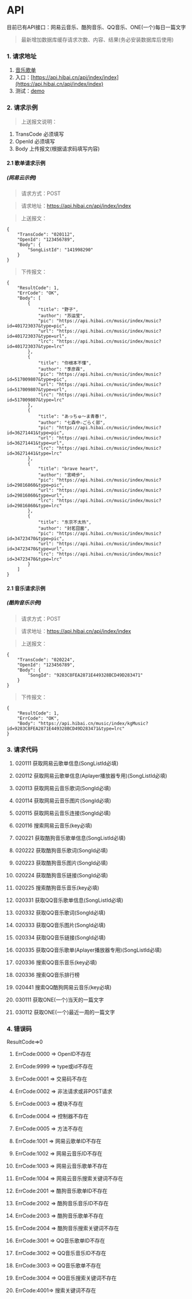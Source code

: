 API
===
目前已有API接口：网易云音乐、酷狗音乐、QQ音乐、ONE(一个)每日一篇文字
>最新增加数据库缓存请求次数、内容、结果(务必安装数据库后使用)
### 1. 请求地址
1. [音乐歌单](https://api.hibai.cn)
2. 入口：[https://api.hibai.cn/api/index/index](https://api.hibai.cn/api/index/index)
3. 测试：[demo](https://api.hibai.cn/api/demo/index)

### 2. 请求示例
>上送报文说明：
1. TransCode 必须填写
2. OpenId 必须填写
3. Body 上传报文(根据请求码填写内容)
#### 2.1 歌单请求示例
##### (网易云示例)
>请求方式：POST

>请求地址：https://api.hibai.cn/api/index/index

>上送报文：
```
{
    "TransCode": "020112",
    "OpenId": "123456789",
    "Body": {
        "SongListId": "141998290"
    }
}
```

>下传报文：
```
{
    "ResultCode": 1,
    "ErrCode": "OK",
    "Body": [
        {
            "title": "野子",
            "author": "苏运莹",
            "pic": "https://api.hibai.cn/music/index/music?id=401723037&type=pic",
            "url": "https://api.hibai.cn/music/index/music?id=401723037&type=url",
            "lrc": "https://api.hibai.cn/music/index/music?id=401723037&type=lrc"
        },
        {
            "title": "你根本不懂",
            "author": "季彦霖",
            "pic": "https://api.hibai.cn/music/index/music?id=517009807&type=pic",
            "url": "https://api.hibai.cn/music/index/music?id=517009807&type=url",
            "lrc": "https://api.hibai.cn/music/index/music?id=517009807&type=lrc"
        },
        {
            "title": "あっちゅ～ま青春!",
            "author": "七森中☆ごらく部",
            "pic": "https://api.hibai.cn/music/index/music?id=36271441&type=pic",
            "url": "https://api.hibai.cn/music/index/music?id=36271441&type=url",
            "lrc": "https://api.hibai.cn/music/index/music?id=36271441&type=lrc"
        },
        {
            "title": "brave heart",
            "author": "宮崎歩",
            "pic": "https://api.hibai.cn/music/index/music?id=29816860&type=pic",
            "url": "https://api.hibai.cn/music/index/music?id=29816860&type=url",
            "lrc": "https://api.hibai.cn/music/index/music?id=29816860&type=lrc"
        },
        {
            "title": "东京不太热",
            "author": "封茗囧菌",
            "pic": "https://api.hibai.cn/music/index/music?id=34723470&type=pic",
            "url": "https://api.hibai.cn/music/index/music?id=34723470&type=url",
            "lrc": "https://api.hibai.cn/music/index/music?id=34723470&type=lrc"
        }
    ]
}
```
#### 2.1 音乐请求示例
##### (酷狗音乐示例)
>请求方式：POST

>请求地址：https://api.hibai.cn/api/index/index

>上送报文：
```
{
    "TransCode": "020224",
    "OpenId": "123456789",
    "Body": {
        "SongId": "9283C8FEA2871E449328BCD49D283471"
    }
}
````

>下传报文：
```
{
    "ResultCode": 1,
    "ErrCode": "OK",
    "Body": "https://api.hibai.cn/music/index/kgMusic?id=9283C8FEA2871E449328BCD49D283471&type=lrc"
}
```

### 3. 请求代码

1. 020111 获取网易云歌单信息(SongListId必填)
1. 020112 获取网易云歌单信息(Aplayer播放器专用)(SongListId必填)
1. 020113 获取网易云音乐歌词(SongId必填)
1. 020114 获取网易云音乐图片(SongId必填)
1. 020115 获取网易云音乐连接(SongId必填)
1. 020116 搜索网易云音乐(key必填)

1. 020221 获取酷狗音乐歌单信息(SongListId必填)
1. 020222 获取酷狗音乐歌词(SongId必填)
1. 020223 获取酷狗音乐图片(SongId必填)
1. 020224 获取酷狗音乐链接(SongId必填)
1. 020225 搜索酷狗音乐音乐(key必填)

1. 020331 获取QQ音乐歌单信息(SongListId必填)
1. 020332 获取QQ音乐歌词(SongId必填)
1. 020333 获取QQ音乐图片(SongId必填)
1. 020334 获取QQ音乐链接(SongId必填)
1. 020335 获取QQ音乐歌单(Aplayer播放器专用)(SongListId必填)
1. 020336 搜索QQ音乐音乐(key必填)
1. 020336 搜索QQ音乐排行榜

1. 020441 搜索QQ酷狗网易云音乐(key必填)

1. 030111 获取ONE(一个)当天的一篇文字
1. 030112 获取ONE(一个)最近一周的一篇文字


### 4. 错误码

ResultCode=>0

1. ErrCode:0000 => OpenID不存在
1. ErrCode:9999 => type或id不存在
1. ErrCode:0001 => 交易码不存在
1. ErrCode:0002 => 非法请求或非POST请求
1. ErrCode:0003 => 模块不存在
1. ErrCode:0004 => 控制器不存在
1. ErrCode:0005 => 方法不存在

1. ErrCode:1001 => 网易云歌单ID不存在
1. ErrCode:1002 => 网易云音乐ID不存在
1. ErrCode:1003 => 网易云音乐歌单不存在
1. ErrCode:1004 => 网易云音乐搜索关键词不存在

1. ErrCode:2001 => 酷狗音乐歌单ID不存在
1. ErrCode:2002 => 酷狗音乐音乐ID不存在
1. ErrCode:2003 => 酷狗音乐歌单不存在
1. ErrCode:2004 => 酷狗音乐搜索关键词不存在

1. ErrCode:3001 => QQ音乐歌单ID不存在
1. ErrCode:3002 => QQ音乐音乐ID不存在
1. ErrCode:3003 => QQ音乐歌单不存在
1. ErrCode:3004 => QQ音乐搜索关键词不存在

1. ErrCode:4001=> 搜索关键词不存在
